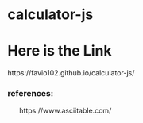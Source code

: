# calculator-js
# Here is the Link
<link> https://favio102.github.io/calculator-js/</>

<h3>references:</h3>
<ul>https://www.asciitable.com/</ul>
